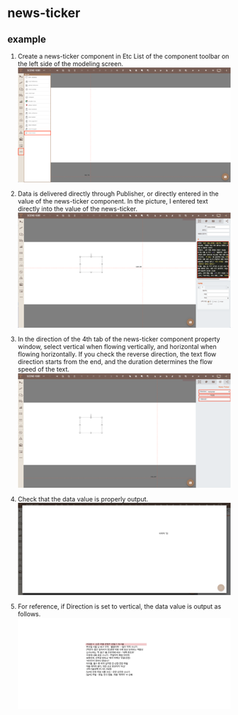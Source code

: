 # news-ticker


## example


1. Create a news-ticker component in Etc List of the component toolbar on the left side of the modeling screen.
   ![news ticker 생성][news_ticker_1]
   
2. Data is delivered directly through Publisher, or directly entered in the value of the news-ticker component. In the picture, I entered text directly into the value of the news-ticker.
   ![news ticker 텍스트 입력][news_ticker_2]

3. In the direction of the 4th tab of the news-ticker component property window, select vertical when flowing vertically, and horizontal when flowing horizontally. If you check the reverse direction, the text flow direction starts from the end, and the duration determines the flow speed of the text.
   ![news ticker 속성 값 입력][news_ticker_3]

4. Check that the data value is properly output.
   ![news ticker horizontal 출력 확인][news_ticker_video_1]

5. For reference, if Direction is set to vertical, the data value is output as follows.
   ![news ticker vertical 출력 확인][news_ticker_video_2]

[news_ticker_1]: ../images/news_ticker_1.png
[news_ticker_2]: ../images/news_ticker_2.png
[news_ticker_3]: ../images/news_ticker_3.png
[news_ticker_video_1]: ../images/news_ticker_video_1.gif
[news_ticker_video_2]: ../images/news_ticker_video_2.gif

